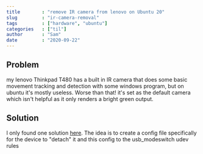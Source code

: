 ```yaml
---
title        : "remove IR camera from lenovo on Ubuntu 20"
slug         : "ir-camera-removal"
tags         : ["hardware", "ubuntu"]
categories   : ["til"]
author       : "Sam"
date         : "2020-09-22"
---
```

## Problem
my lenovo Thinkpad T480 has a built in IR camera that does some basic movement
tracking and detection with some windows program, but on ubuntu it's mostly
useless. Worse than that! it's set as the default camera which isn't helpful as
it only renders a bright green output.

## Solution
I only found one solution
[here](https://askubuntu.com/questions/1119743/how-do-i-change-the-default-webcam/1119832#1119832).
The idea is to create a config file specifically for the device to "detach" it
and this config to the usb_modeswitch udev rules

